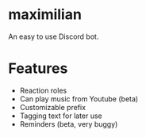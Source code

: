 # maximilian

An easy to use Discord bot. 

# Features

- Reaction roles
- Can play music from Youtube (beta)
- Customizable prefix
- Tagging text for later use
- Reminders (beta, very buggy)
